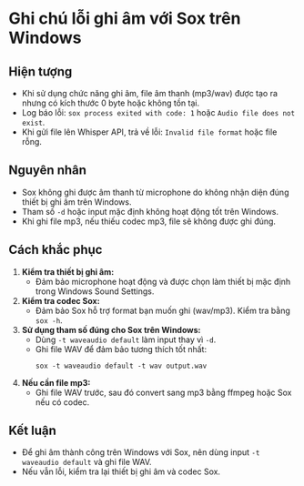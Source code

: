 # Ghi chú lỗi ghi âm với Sox trên Windows

## Hiện tượng
- Khi sử dụng chức năng ghi âm, file âm thanh (mp3/wav) được tạo ra nhưng có kích thước 0 byte hoặc không tồn tại.
- Log báo lỗi: `sox process exited with code: 1` hoặc `Audio file does not exist`.
- Khi gửi file lên Whisper API, trả về lỗi: `Invalid file format` hoặc file rỗng.

## Nguyên nhân
- Sox không ghi được âm thanh từ microphone do không nhận diện đúng thiết bị ghi âm trên Windows.
- Tham số `-d` hoặc input mặc định không hoạt động tốt trên Windows.
- Khi ghi file mp3, nếu thiếu codec mp3, file sẽ không được ghi đúng.

## Cách khắc phục
1. **Kiểm tra thiết bị ghi âm:**
   - Đảm bảo microphone hoạt động và được chọn làm thiết bị mặc định trong Windows Sound Settings.
2. **Kiểm tra codec Sox:**
   - Đảm bảo Sox hỗ trợ format bạn muốn ghi (wav/mp3). Kiểm tra bằng `sox -h`.
3. **Sử dụng tham số đúng cho Sox trên Windows:**
   - Dùng `-t waveaudio default` làm input thay vì `-d`.
   - Ghi file WAV để đảm bảo tương thích tốt nhất:
     ```
     sox -t waveaudio default -t wav output.wav
     ```
4. **Nếu cần file mp3:**
   - Ghi file WAV trước, sau đó convert sang mp3 bằng ffmpeg hoặc Sox nếu có codec.

## Kết luận
- Để ghi âm thành công trên Windows với Sox, nên dùng input `-t waveaudio default` và ghi file WAV.
- Nếu vẫn lỗi, kiểm tra lại thiết bị ghi âm và codec Sox. 